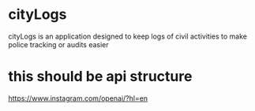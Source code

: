 # cityLogs
cityLogs is an application designed to keep logs of civil activities to make police tracking or audits easier

# this should be api structure
https://www.instagram.com/openai/?hl=en
